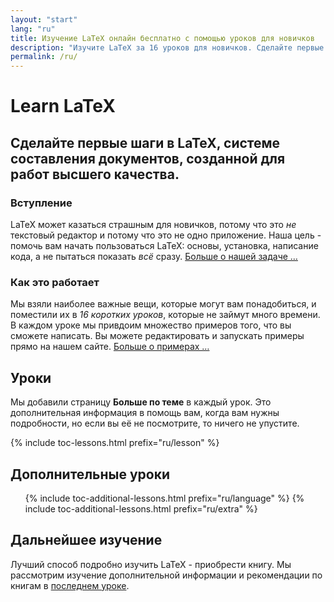 ```yaml
---
layout: "start"
lang: "ru"
title: Изучение LaTeX онлайн бесплатно с помощью уроков для новичков
description: "Изучите LaTeX за 16 уроков для новичков. Сделайте первые шаги в LaTeX, системе составления документов, созданной для работ высшего качества."
permalink: /ru/
---
```


# Learn LaTeX

<h2 class="heading__introduction">Сделайте первые шаги в LaTeX, системе составления документов, созданной для работ высшего качества.</h2>

<div
  class="text-columns">
  <section>
    <h3 class="text-columns__heading">Вступление</h3>
    <p>LaTeX может казаться страшным для новичков, потому что это <em>не</em> текстовый редактор 
    и потому что это не одно приложение. Наша цель - помочь вам 
    начать пользоваться LaTeX: основы, установка, написание кода, а не 
    пытаться показать <em>всё</em> сразу. <a href="./mission">Больше о нашей задаче &hellip;</a></p>
  </section>
  <section>
    <h3 class="text-columns__heading">Как это работает</h3>
      <p>Мы взяли наиболее важные вещи, которые могут вам понадобиться, и поместили их в <em>16 коротких уроков</em>, которые не займут много времени. В каждом уроке мы привдоим множество примеров того, что вы сможете написать. Вы можете редактировать и запускать примеры прямо на нашем сайте. <a href="./help#examples">Больше о примерах &hellip;</a></p>
  </section>
</div>

<h2 class="heading__toc" id="toc">Уроки</h2>

<p class="paragraph__toc">Мы добавили страницу <b>Больше по теме</b> в каждый урок. Это дополнительная информация в помощь вам, когда вам нужны подробности, но если вы её не посмотрите, то ничего не упустите.</p>

{% include toc-lessons.html prefix="ru/lesson" %}

<h2 class="heading__toc">Дополнительные уроки</h2>
<ul class="lessons-toc">
  {% include toc-additional-lessons.html prefix="ru/language" %}
  {% include toc-additional-lessons.html prefix="ru/extra" %}
</ul>

## Дальнейшее изучение

Лучший способ подробно изучить LaTeX - приобрести книгу. Мы рассмотрим изучение дополнительной информации и рекомендации по книгам в [последнем уроке](./lesson-16).

